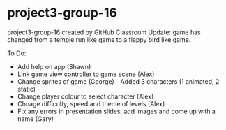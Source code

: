 # project3-group-16
project3-group-16 created by GitHub Classroom
Update: game has changed from a temple run like game to
        a flappy bird like game.
        
To Do:
- Add help on app (Shawn)
- Link game view controller to game scene (Alex)
- Change sprites of game (George) - Added 3 characters (1 animated, 2 static)
- Change player colour to select character (Alex)
- Chnage difficulty, speed and theme of levels (Alex)
- Fix any errors in presentation slides, add images and come up with a name (Gary)

